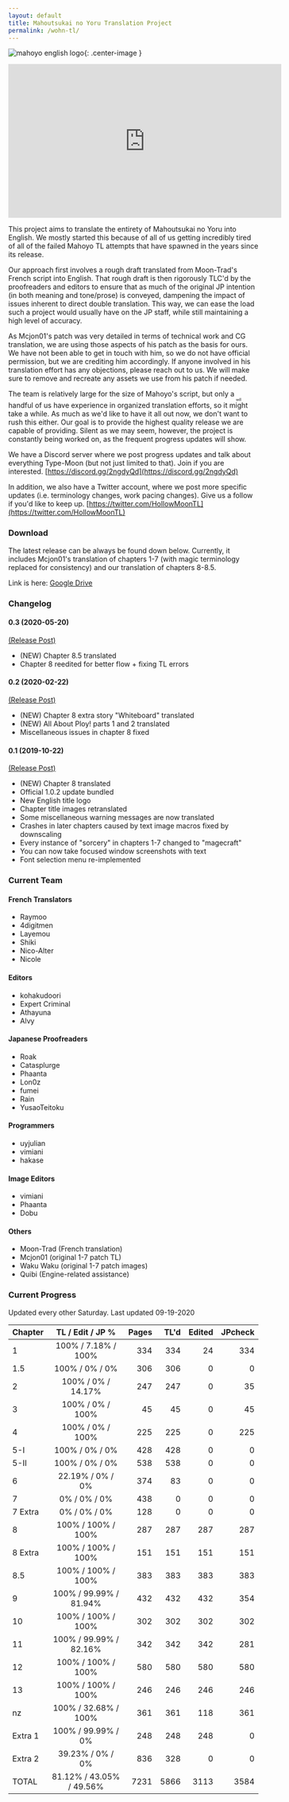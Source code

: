 ```yaml
---
layout: default
title: Mahoutsukai no Yoru Translation Project
permalink: /wohn-tl/
---
```


![mahoyo english logo](https://cdn.discordapp.com/attachments/491737125591580692/665809169793679380/mahoyo_english_logo.png){: .center-image }

<iframe style="display:block; margin:0 auto;" width="550" height="309" src="https://www.youtube.com/embed/Uf-9w9O5B7o" frameborder="0" allowfullscreen></iframe>

This project aims to translate the entirety of Mahoutsukai no Yoru into English. We mostly started this because of all of us getting incredibly tired of all of the failed Mahoyo TL attempts that have spawned in the years since its release.

Our approach first involves a rough draft translated from Moon-Trad's French script into English. That rough draft is then rigorously TLC'd by the proofreaders and editors to ensure that as much of the original JP intention (in both meaning and tone/prose) is conveyed, dampening the impact of issues inherent to direct double translation. This way, we can ease the load such a project would usually have on the JP staff, while still maintaining a high level of accuracy. 

As Mcjon01's patch was very detailed in terms of technical work and CG translation, we are using those aspects of his patch as the basis for ours. We have not been able to get in touch with him, so we do not have official permission, but we are crediting him accordingly. If anyone involved in his translation effort has any objections, please reach out to us. We will make sure to remove and recreate any assets we use from his patch if needed.

The team is relatively large for the size of Mahoyo's script, but only a handful of us have experience in organized translation efforts, so it <ruby>might<rp>(</rp><rt>will</rt><rp>)</rp></ruby> take a while. As much as we'd like to have it all out now, we don't want to rush this either. Our goal is to provide the highest quality release we are capable of providing. Silent as we may seem, however, the project is constantly being worked on, as the frequent progress updates will show.

We have a Discord server where we post progress updates and talk about everything Type-Moon (but not just limited to that). Join if you are interested.
[https://discord.gg/2ngdyQd](https://discord.gg/2ngdyQd)

In addition, we also have a Twitter account, where we post more specific updates (i.e. terminology changes, work pacing changes). Give us a follow if you'd like to keep up.
[https://twitter.com/HollowMoonTL](https://twitter.com/HollowMoonTL)

### Download
The latest release can be always be found down below. Currently, it includes Mcjon01's translation of chapters 1-7 (with magic terminology replaced for consistency) and our translation of chapters 8-8.5.

Link is here: [Google Drive](https://drive.google.com/file/d/1MACYFN9tUWD6Pxpw4Zd2jt38rID3gJ3f/view)

### Changelog
#### 0.3 (2020-05-20)
[\(Release Post\)](https://forums.nrvnqsr.com/showthread.php/8586/page7?p=3064717#post3064717)
* (NEW) Chapter 8.5 translated
* Chapter 8 reedited for better flow + fixing TL errors

#### 0.2 (2020-02-22)
[\(Release Post\)](https://forums.nrvnqsr.com/showthread.php/8586/page5?p=3045386#post3045386)
* (NEW) Chapter 8 extra story "Whiteboard" translated
* (NEW) All About Ploy! parts 1 and 2 translated
* Miscellaneous issues in chapter 8 fixed

#### 0.1 (2019-10-22)
[\(Release Post\)](https://forums.nrvnqsr.com/showthread.php/8586/page2?p=3021055#post3021055)
* (NEW) Chapter 8 translated
* Official 1.0.2 update bundled
* New English title logo
* Chapter title images retranslated
* Some miscellaneous warning messages are now translated
* Crashes in later chapters caused by text image macros fixed by downscaling
* Every instance of "sorcery" in chapters 1-7 changed to "magecraft"
* You can now take focused window screenshots with text
* Font selection menu re-implemented

### Current Team

#### French Translators
* Raymoo
* 4digitmen
* Layemou
* Shiki
* Nico-Alter
* Nicole

#### Editors
* kohakudoori
* Expert Criminal
* Athayuna
* Alvy  

#### Japanese Proofreaders
* Roak
* Catasplurge
* Phaanta
* Lon0z
* fumei
* Rain
* YusaoTeitoku  

#### Programmers
* uyjulian
* vimiani
* hakase

#### Image Editors
* vimiani
* Phaanta
* Dobu

#### Others
* Moon-Trad (French translation)
* Mcjon01 (original 1-7 patch TL)
* Waku Waku (original 1-7 patch images)
* Quibi (Engine-related assistance)

### Current Progress
Updated every other Saturday. Last updated 09-19-2020

| Chapter  | TL / Edit / JP %         | Pages   | TL'd   | Edited | JPcheck |
| -------- |:------------------------:| -------:| ------:| ------:| -------:|
| 1        | 100% / 7.18% / 100%      | 334     | 334    | 24     | 334     |
| 1.5      | 100% / 0% / 0%           | 306     | 306    | 0      | 0       |
| 2        | 100% / 0% / 14.17%       | 247     | 247    | 0      | 35      |
| 3        | 100% / 0% / 100%         | 45      | 45     | 0      | 45      |
| 4        | 100% / 0% / 100%         | 225     | 225    | 0      | 225     |
| 5-I      | 100% / 0% / 0%           | 428     | 428    | 0      | 0       |
| 5-II     | 100% / 0% / 0%           | 538     | 538    | 0      | 0       |
| 6        | 22.19% / 0% / 0%         | 374     | 83     | 0      | 0       |
| 7        | 0% / 0% / 0%             | 438     | 0      | 0      | 0       |
| 7 Extra  | 0% / 0% / 0%             | 128     | 0      | 0      | 0       |
| 8        | 100% / 100% / 100%       | 287     | 287    | 287    | 287     |
| 8 Extra  | 100% / 100% / 100%       | 151     | 151    | 151    | 151     |
| 8.5      | 100% / 100% / 100%       | 383     | 383    | 383    | 383     |
| 9        | 100% / 99.99% / 81.94%   | 432     | 432    | 432    | 354     |
| 10       | 100% / 100% / 100%       | 302     | 302    | 302    | 302     |
| 11       | 100% / 99.99% / 82.16%   | 342     | 342    | 342    | 281     |
| 12       | 100% / 100% / 100%       | 580     | 580    | 580    | 580     |
| 13       | 100% / 100% / 100%       | 246     | 246    | 246    | 246     |
| nz       | 100% / 32.68% / 100%     | 361     | 361    | 118    | 361     |
| Extra 1  | 100% / 99.99% / 0%       | 248     | 248    | 248    | 0       |
| Extra 2  | 39.23% / 0% / 0%         | 836     | 328    | 0      | 0       | 
| TOTAL    | 81.12% / 43.05% / 49.56% | 7231    | 5866   | 3113   | 3584    |
